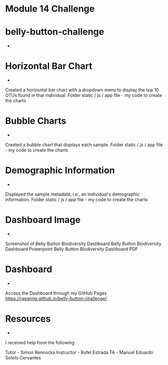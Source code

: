 # Module 14 Challenge
# belly-button-challenge
-
# Horizontal Bar Chart
- 
Created a horizontal bar chart with a dropdown menu to display the top 10 OTUs found in that individual.
Folder static / js / app file - my code to create the charts

# Bubble Charts
-
Created a bubble chart that displays each sample.
Folder static / js / app file - my code to create the charts

# Demographic Information
-
Displayed the sample metadata, i.e., an individual's demographic information.
Folder static / js / app file - my code to create the charts

# Dashboard Image
-
Screenshot of Belly Button Biodiversity Dashboard
Belly Button Biodiversity Dashboard Powerpoint
Belly Button Biodiversity Dashboard PDF

# Dashboard
-
Access the Dashboard through my GitHub Pages
https://raeanng.github.io/belly-button-challenge/

# Resources 
-
I received help from the following

Tutor - Simon Rennocks
Instructor - Rufel Estrada 
TA - Manuel Eduardo Sotelo Cervantes


